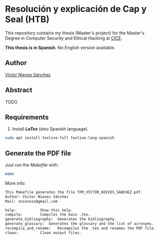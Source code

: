 # Resolución y explicación de Cap y Seal (HTB)

This repository contains my thesis (Master's project) for the Master's Degree in Computer Security and Ethical Hacking at [CICE](https://www.cice.es/).

**This thesis is in Spanish**. No English version available.

## Author

[Víctor Nieves Sánchez](https://www.linkedin.com/in/victor-nieves-s%C3%A1nchez/)

## Abstract
TODO

## Requirements

1. Install **_LaTex_** (also Spanish language).

```bash
sudo apt install texlive-full texlive-lang-spanish
```

## Generate the PDF file

Just run the _Makefile_ with:

```bash
make
```

More info:

```bash
This Makefile generates the file TFM_VICTOR_NIEVES_SANCHEZ.pdf.
Author: Víctor Nieves Sánchez
Mail: vnievess@gmail.com

help:			Show this help.
compile: 		Compiles the main .tex.
generate_bibliography:	Generates the bibliography. 
generate_glossary:	Generates the glossary and the list of acronyms.
recompile_and_rename:	Recompiles the .tex and renames the PDF file.
clean:			Clean output files.
```
